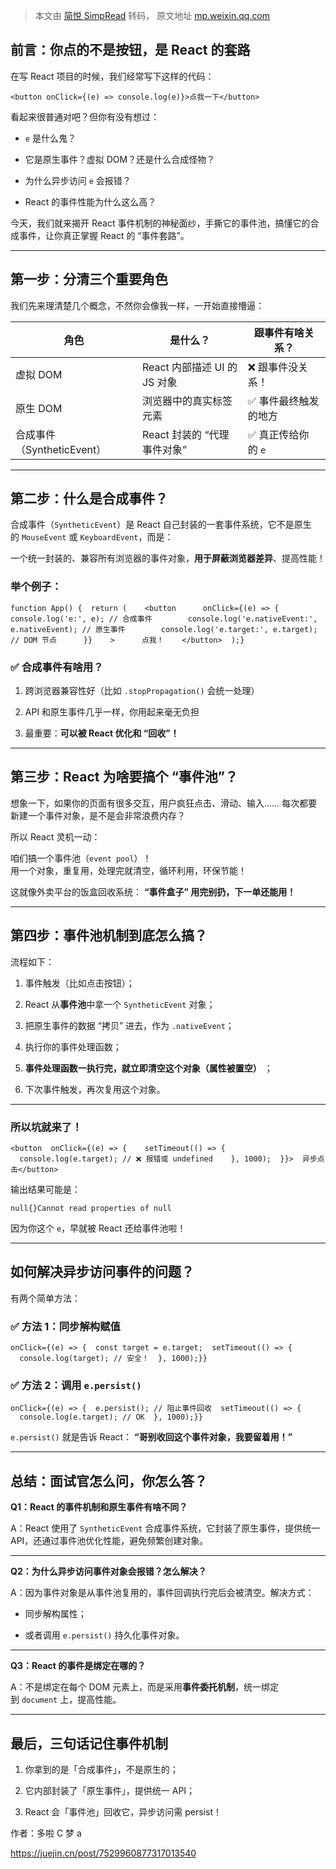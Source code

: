 > 本文由 [简悦 SimpRead](http://ksria.com/simpread/) 转码， 原文地址 [mp.weixin.qq.com](https://mp.weixin.qq.com/s/nM0OS_LOtJKYwUG8f22piQ)

前言：你点的不是按钮，是 React 的套路
----------------------

在写 React 项目的时候，我们经常写下这样的代码：

```
<button onClick={(e) => console.log(e)}>点我一下</button>
```

看起来很普通对吧？但你有没有想过：

*   `e` 是什么鬼？
    
*   它是原生事件？虚拟 DOM？还是什么合成怪物？
    
*   为什么异步访问 `e` 会报错？
    
*   React 的事件性能为什么这么高？
    

今天，我们就来揭开 React 事件机制的神秘面纱，手撕它的事件池，搞懂它的合成事件，让你真正掌握 React 的 “事件套路”。

* * *

第一步：分清三个重要角色
------------

我们先来理清楚几个概念，不然你会像我一样，一开始直接懵逼：

<table><thead><tr><th><section>角色</section></th><th><section>是什么？</section></th><th><section>跟事件有啥关系？</section></th></tr></thead><tbody><tr><td><section>虚拟 DOM</section></td><td><section>React 内部描述 UI 的 JS 对象</section></td><td><section>❌ 跟事件没关系！</section></td></tr><tr><td><section>原生 DOM</section></td><td><section>浏览器中的真实标签元素</section></td><td><section>✅ 事件最终触发的地方</section></td></tr><tr><td><section>合成事件（SyntheticEvent）</section></td><td><section>React 封装的 “代理事件对象”</section></td><td><section>✅ 真正传给你的&nbsp;<code>e</code></section></td></tr></tbody></table>

* * *

第二步：什么是合成事件？
------------

合成事件（`SyntheticEvent`）是 React 自己封装的一套事件系统，它不是原生的 `MouseEvent` 或 `KeyboardEvent`，而是：

一个统一封装的、兼容所有浏览器的事件对象，**用于屏蔽浏览器差异**、提高性能！

### 举个例子：

```
function App() {  return (    <button      onClick={(e) => {        console.log('e:', e); // 合成事件        console.log('e.nativeEvent:', e.nativeEvent); // 原生事件        console.log('e.target:', e.target); // DOM 节点      }}    >      点我！    </button>  );}
```

### ✅ 合成事件有啥用？

1.  跨浏览器兼容性好（比如 `.stopPropagation()` 会统一处理）
    
2.  API 和原生事件几乎一样，你用起来毫无负担
    
3.  最重要：**可以被 React 优化和 “回收”！**
    

* * *

第三步：React 为啥要搞个 “事件池”？
----------------------

想象一下，如果你的页面有很多交互，用户疯狂点击、滑动、输入…… 每次都要新建一个事件对象，是不是会非常浪费内存？

所以 React 灵机一动：

咱们搞一个事件池（`event pool`）！  
用一个对象，重复用，处理完就清空，循环利用，环保节能！

这就像外卖平台的饭盒回收系统： **“事件盒子” 用完别扔，下一单还能用！**

* * *

第四步：事件池机制到底怎么搞？
---------------

流程如下：

1.  事件触发（比如点击按钮）；
    
2.  React 从**事件池**中拿一个 `SyntheticEvent` 对象；
    
3.  把原生事件的数据 “拷贝” 进去，作为 `.nativeEvent`；
    
4.  执行你的事件处理函数；
    
5.  **事件处理函数一执行完，就立即清空这个对象（属性被置空）** ；
    
6.  下次事件触发，再次复用这个对象。
    

* * *

### 所以坑就来了！

```
<button  onClick={(e) => {    setTimeout(() => {      console.log(e.target); // ❌ 报错或 undefined    }, 1000);  }}>  异步点击</button>
```

输出结果可能是：

```
null{}Cannot read properties of null
```

因为你这个 `e`，早就被 React 还给事件池啦！

* * *

如何解决异步访问事件的问题？
--------------

有两个简单方法：

### ✅ 方法 1：同步解构赋值

```
onClick={(e) => {  const target = e.target;  setTimeout(() => {    console.log(target); // 安全！  }, 1000);}}
```

### ✅ 方法 2：调用 `e.persist()`

```
onClick={(e) => {  e.persist(); // 阻止事件回收  setTimeout(() => {    console.log(e.target); // OK  }, 1000);}}
```

`e.persist()` 就是告诉 React： **“哥别收回这个事件对象，我要留着用！”**

* * *

总结：面试官怎么问，你怎么答？
---------------

**Q1：React 的事件机制和原生事件有啥不同？**

A：React 使用了 `SyntheticEvent` 合成事件系统，它封装了原生事件，提供统一 API，还通过事件池优化性能，避免频繁创建对象。

* * *

**Q2：为什么异步访问事件对象会报错？怎么解决？**

A：因为事件对象是从事件池复用的，事件回调执行完后会被清空。解决方式：

*   同步解构属性；
    
*   或者调用 `e.persist()` 持久化事件对象。
    

* * *

**Q3：React 的事件是绑定在哪的？**

A：不是绑定在每个 DOM 元素上，而是采用**事件委托机制**，统一绑定到 `document` 上，提高性能。

* * *

最后，三句话记住事件机制
------------

1.  你拿到的是「合成事件」，不是原生的；
    
2.  它内部封装了「原生事件」，提供统一 API；
    
3.  React 会「事件池」回收它，异步访问需 persist！
    

  

作者：多啦 C 梦 a

https://juejin.cn/post/7529960877317013540